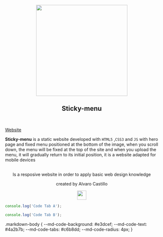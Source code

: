 <p align="center">
<a href="https://github.com/Mrbanano"><img src="https://i.postimg.cc/sX4MShYS/undraw-online-page-cq94.png" height="300"></a>
</p>
</p>
<p align="center">
<h2 align="center">Sticky-menu</h3>
<br>
</p>

[Website](https://mrbanano.github.io/Sticky-menu/)

 **Sticky-menu** is a static website developed with `HTML5` ,`CSS3` and `JS` with hero page and fixed menu positioned at the bottom of the image, when you scroll down, the menu will be fixed at the top of the site and when you upload the menu, it will gradually return to its initial position, it is a website adapted for mobile devices
<p align="center">
<br>
 Is a resposive website in order to apply basic web design knowledge
 <br>
 <p align="center">created by Alvaro Castillo</p>
 </p>



<p align="center">
  <a href="https://github.com/Mrbanano"><img src="https://i.postimg.cc/fT7JqqM3/blanco2.png" height="30"></a>
</p>






```javascript I'm A tab
console.log('Code Tab A');
```
```javascript I'm tab B
console.log('Code Tab B');
```

.markdown-body {
  --md-code-background: #e3dcef;
  --md-code-text: #4a2b7b;
  --md-code-tabs: #c6b8dd;
  --md-code-radius: 4px;
}
